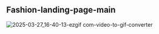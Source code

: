 ## Fashion-landing-page-main
![2025-03-27_16-40-13-ezgif com-video-to-gif-converter](https://github.com/user-attachments/assets/d428e9e5-6c6e-43a4-afe3-84f29150ad3e)
